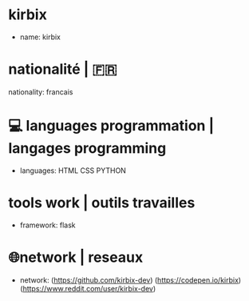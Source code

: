   # kirbix 
  - name: kirbix
  # nationalité | 🇫🇷 
  nationality: francais
  # 💻 languages programmation | langages programming
  - languages: HTML CSS PYTHON
  # tools work | outils travailles
  - framework: flask
  # 🌐network | reseaux 
 - network: (https://github.com/kirbix-dev) (https://codepen.io/kirbix) (https://www.reddit.com/user/kirbix-dev)
